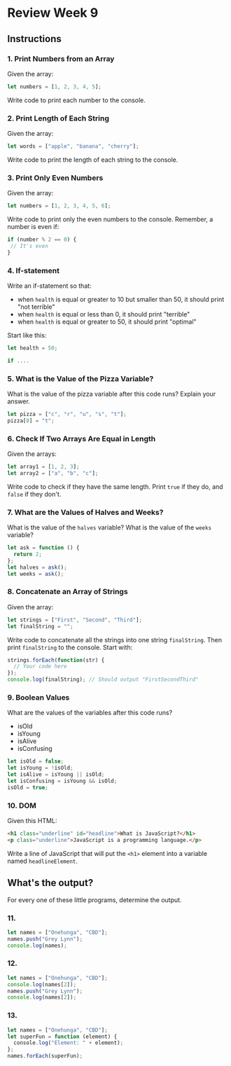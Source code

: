 # Review Week 9

## Instructions

### 1. Print Numbers from an Array

Given the array:

```js
let numbers = [1, 2, 3, 4, 5];
```

Write code to print each number to the console.

### 2. Print Length of Each String

Given the array:

```js
let words = ["apple", "banana", "cherry"];
```

Write code to print the length of each string to the console.

### 3. Print Only Even Numbers

Given the array:

```js
let numbers = [1, 2, 3, 4, 5, 6];
```

Write code to print only the even numbers to the console. Remember, a number is even if:

```js
if (number % 2 == 0) {
 // It's even
}
```

### 4. If-statement

Write an if-statement so that:

- when `health` is equal or greater to 10 but smaller than 50, it should print "not terrible"
- when `health` is equal or less than 0, it should print "terrible"
- when `health` is equal or greater to 50, it should print "optimal"

Start like this:
```js
let health = 50;

if ....
```

### 5. What is the Value of the Pizza Variable?

What is the value of the pizza variable after this code runs? Explain your answer.

```js
let pizza = ["c", "r", "u", "s", "t"];
​pizza[0] = "t";
```

### 6. Check If Two Arrays Are Equal in Length

Given the arrays:

```js
let array1 = [1, 2, 3];
let array2 = ["a", "b", "c"];
```

Write code to check if they have the same length. Print `true` if they do, and `false` if they don't.

### 7. What are the Values of Halves and Weeks?

What is the value of the `halves` variable?
What is the value of the `weeks` variable?

```js
let ask = function () {
  return 2;
};
let ​halves = ask();
let ​weeks = ask();
```

### 8. Concatenate an Array of Strings

Given the array:

```js
let strings = ["First", "Second", "Third"];
let finalString = "";
```

Write code to concatenate all the strings into one string `finalString`. Then print `finalString` to the console. Start with:

```js
strings.forEach(function(str) {
  // Your code here
});
console.log(finalString); // Should output "FirstSecondThird"
```

### 9. Boolean Values

What are the values of the variables after this code runs?

- isOld
- isYoung
- isAlive
- isConfusing

```js
let isOld = false;
let isYoung = !isOld;
let isAlive = isYoung || isOld;
let isConfusing = isYoung && isOld;
isOld = true;
```

### 10. DOM

Given this HTML:

```html
<h1 class="underline" id="headline">What is JavaScript?</h1>
<p class="underline">JavaScript is a programming language.</p>
```

Write a line of JavaScript that will put the `<h1>` element into a variable named
`headlineElement`.

## What's the output?

For every one of these little programs, determine the output.

### 11.

```js
let names = ["Onehunga", "CBD"];
​names.push("Grey Lynn");
console.log(names);
```

### 12.

```js
let names = ["Onehunga", "CBD"];
console.log(names[2]);
​names.push("Grey Lynn");
console.log(names[2]);
```

### 13.

```js
let names = ["Onehunga", "CBD"];
let superFun = function (element) {
  ​console.log("Element: " + element);
};
names.forEach(superFun);
```
